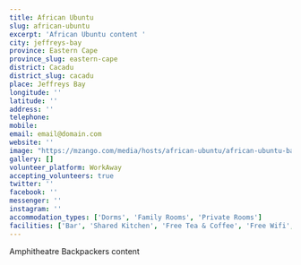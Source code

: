 ```yaml
---
title: African Ubuntu
slug: african-ubuntu
excerpt: 'African Ubuntu content '
city: jeffreys-bay
province: Eastern Cape
province_slug: eastern-cape
district: Cacadu
district_slug: cacadu
place: Jeffreys Bay
longitude: ''
latitude: ''
address: ''
telephone: 
mobile: 
email: email@domain.com
website: ''
image: "https://mzango.com/media/hosts/african-ubuntu/african-ubuntu-backpackers-jeffreys-bay.jpg"
gallery: []
volunteer_platform: WorkAway
accepting_volunteers: true
twitter: ''
facebook: ''
messenger: ''
instagram: ''
accommodation_types: ['Dorms', 'Family Rooms', 'Private Rooms']
facilities: ['Bar', 'Shared Kitchen', 'Free Tea & Coffee', 'Free Wifi', 'Free Parking', 'Paid Breakfast', 'Pool Table']
---
```

Amphitheatre Backpackers content
